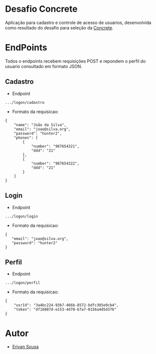 # Desafio Concrete
Aplicação para cadastro e controle de acesso de usuarios, desenvolvida como resultado do desafio para seleção da [Concrete](https://www.concrete.com.br/).

# EndPoints
Todos o endpoints recebem requisições POST e repondem o perfil do usuario consultado em formato JSON.

## Cadastro

* Endpoint
```
.../logon/cadastro
```
* Formato da requisicao:
```
{
    "name": "João da Silva",
    "email": "joao@silva.org",
    "password": "hunter2",
    "phones": [
        {
            "number": "987654321",
            "ddd": "21"
        }, 
        {
            "number": "987654322",
            "ddd": "21"
        }
    ]
}
```
## Login
* Endpoint
```
.../logon/login
```
* Formato da requisicao:
```
{
   "email": "joao@silva.org",
   "password": "hunter2"
}
```

## Perfil
* Endpoint
```
.../logon/perfil
```
* Formato da requisicao:
```
{
    "usrId": "3a4bc224-93b7-466b-8572-bdfc305e9cb4",
    "token": "df16887d-e153-4d78-b7a7-0156a4d5d376"
}
```


# Autor
* [Erivan Sousa](https://github.com/erivansousa)
